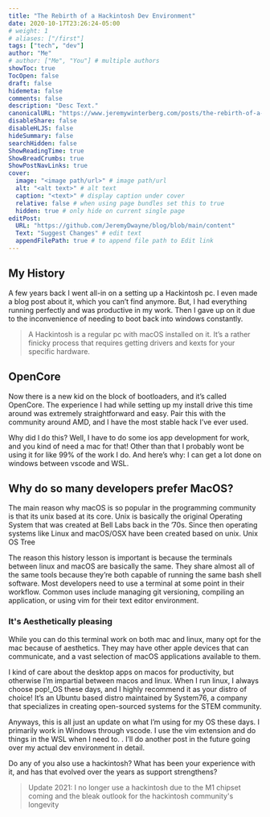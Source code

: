 ```yaml
---
title: "The Rebirth of a Hackintosh Dev Environment"
date: 2020-10-17T23:26:24-05:00
# weight: 1
# aliases: ["/first"]
tags: ["tech", "dev"]
author: "Me"
# author: ["Me", "You"] # multiple authors
showToc: true
TocOpen: false
draft: false
hidemeta: false
comments: false
description: "Desc Text."
canonicalURL: "https://www.jeremywinterberg.com/posts/the-rebirth-of-a-hackintosh-dev-environment/"
disableShare: false
disableHLJS: false
hideSummary: false
searchHidden: false
ShowReadingTime: true
ShowBreadCrumbs: true
ShowPostNavLinks: true
cover:
  image: "<image path/url>" # image path/url
  alt: "<alt text>" # alt text
  caption: "<text>" # display caption under cover
  relative: false # when using page bundles set this to true
  hidden: true # only hide on current single page
editPost:
  URL: "https://github.com/JeremyDwayne/blog/blob/main/content"
  Text: "Suggest Changes" # edit text
  appendFilePath: true # to append file path to Edit link
---
```


## My History

A few years back I went all-in on a setting up a Hackintosh pc. I even made a blog post about it, which you can’t find anymore. But, I had everything running perfectly and was productive in my work. Then I gave up on it due to the inconvenience of needing to boot back into windows constantly.

> A Hackintosh is a regular pc with macOS installed on it. It’s a rather finicky process that requires getting drivers and kexts for your specific hardware.

## OpenCore

Now there is a new kid on the block of bootloaders, and it’s called OpenCore. The experience I had while setting up my install drive this time around was extremely straightforward and easy. Pair this with the community around AMD, and I have the most stable hack I’ve ever used.

Why did I do this? Well, I have to do some ios app development for work, and you kind of need a mac for that! Other than that I probably wont be using it for like 99% of the work I do. And here’s why: I can get a lot done on windows between vscode and WSL.

## Why do so many developers prefer MacOS?

The main reason why macOS is so popular in the programming community is that its unix based at its core. Unix is basically the original Operating System that was created at Bell Labs back in the ’70s. Since then operating systems like Linux and macOS/OSX have been created based on unix.
Unix OS Tree

The reason this history lesson is important is because the terminals between linux and macOS are basically the same. They share almost all of the same tools because they’re both capable of running the same bash shell software. Most developers need to use a terminal at some point in their workflow. Common uses include managing git versioning, compiling an application, or using vim for their text editor environment.

### It's Aesthetically pleasing

While you can do this terminal work on both mac and linux, many opt for the mac because of aesthetics. They may have other apple devices that can communicate, and a vast selection of macOS applications available to them.

I kind of care about the desktop apps on macos for productivity, but otherwise I’m impartial between macos and linux. When I run linux, I always choose pop!\_OS these days, and I highly recommend it as your distro of choice! It’s an Ubuntu based distro maintained by System76, a company that specializes in creating open-sourced systems for the STEM community.

Anyways, this is all just an update on what I’m using for my OS these days. I primarily work in Windows through vscode. I use the vim extension and do things in the WSL when I need to. . I’ll do another post in the future going over my actual dev environment in detail.

Do any of you also use a hackintosh? What has been your experience with it, and has that evolved over the years as support strengthens?

> Update 2021: I no longer use a hackintosh due to the M1 chipset coming and the bleak outlook for the hackintosh community's longevity
